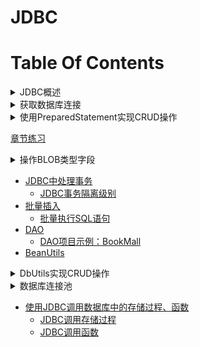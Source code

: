 JDBC
==

# Table Of Contents
<details>
<summary>JDBC概述</summary>

* [JDBC概述](md/JDBC.md#JDBC概述)
    * [java中的数据存储技术](md/JDBC.md#java中的数据存储技术)
    * [JDBC概念](md/JDBC.md#JDBC概念)
    * [JDBC体系结构](md/JDBC.md#JDBC体系结构)
    * [JDBC驱动程序四种类型](md/JDBC.md#JDBC驱动程序四种类型)
    * [JDBC编程步骤](md/JDBC.md#JDBC编程步骤)
</details>

<details>
<summary>获取数据库连接</summary>

* [获取数据库连接](md/JDBC.md#获取数据库连接)
    * [JDBC API](md/JDBC.md#JDBC-API)
    * [要素1：Driver接口实现类](md/JDBC.md#要素1Driver接口实现类)
        * [IntelliJ IDEA扩展jdbc Driver以及多种数据库的jdbc Driver下载地址](md/JDBC.md#IntelliJ-IDEA扩展jdbc-Driver以及多种数据库的jdbc-Driver下载地址)
    * [要素2：URL](md/JDBC.md#要素2URL)
    * [要素3：用户名和密码](md/JDBC.md#要素3用户名和密码)
    * [JDBC连接数据库示例](md/JDBC.md#JDBC连接数据库示例)
</details>

<details>
<summary>使用PreparedStatement实现CRUD操作</summary>

* [使用PreparedStatement实现CRUD操作](md/JDBC.md#使用PreparedStatement实现CRUD操作)
    * [访问数据库并操作](md/JDBC.md#访问数据库并操作)
    * [使用Statement操作数据表及其弊端](md/JDBC.md#使用Statement操作数据表及其弊端)
    * [PreparedStatement的使用](md/JDBC.md#PreparedStatement的使用)
        * [PreparedStatement介绍，如何处理sql语句中的特殊字符。?占位参数原理，如何防注入](md/JDBC.md#PreparedStatement介绍)
        * [获取?占位符SQL语句替换参数后的SQL语句](day02/src/com/java/exe/JdbcUtils.java)
        * [PreparedStatement vs Statement](md/JDBC.md#PreparedStatement-vs-Statement)
        * [java与数据库之间的数据类型转换表](md/JDBC.md#java与数据库之间的数据类型转换表)
    * [使用PreparedStatement实现增、删、改操作](md/JDBC.md#使用PreparedStatement实现增删改操作)
    * [使用PreparedStatement实现查询操作](md/JDBC.md#使用PreparedStatement实现查询操作)
    * [ResultSet与ResultSetMetaData](md/JDBC.md#ResultSet与ResultSetMetaData)
        * [ResultSet](md/JDBC.md#ResultSet)
        * [ResultSetMetaData](md/JDBC.md#ResultSetMetaData)
    * [DatabaseMetaData](md/JDBC.md#DatabaseMetaData)
    * [获取插入数据时自动生成的主键值](md/JDBC.md#获取插入数据时自动生成的主键值)
    * [资源的释放](md/JDBC.md#资源的释放)
    * [JDBC API小结](md/JDBC.md#JDBC-API小结)
</details>

[章节练习](../day02/src/com/java/exercise/README.md)

<details>
<summary>操作BLOB类型字段</summary>

* [操作BLOB类型字段](md/JDBC.md#操作BLOB类型字段)
    * [MySQL BLOB类型](md/JDBC.md#MySQL-BLOB类型)
    * [向数据表中插入BLOB数据类型](md/JDBC.md#向数据表中插入BLOB数据类型)
    * [更新数据表中的BLOB类型字段](md/JDBC.md#更新数据表中的BLOB类型字段)
    * [读取BLOB类型数据](md/JDBC.md#读取BLOB类型数据)
</details>



* [JDBC中处理事务](md/JDBC.md#JDBC中处理事务)
    * [JDBC事务隔离级别](md/JDBC.md#JDBC事务隔离级别)
* [批量插入](md/JDBC.md#批量插入)
    * [批量执行SQL语句](md/JDBC.md#批量执行SQL语句)
* [DAO](md/JDBC.md#DAO)
    * [DAO项目示例：BookMall](md/JDBC.md#DAO项目示例BookMall)
* [BeanUtils](md/JDBC.md#BeanUtils)

<details>
<summary>DbUtils实现CRUD操作</summary>

* [DbUtils实现CRUD操作](md/JDBC.md#DbUtils实现CRUD操作)
    * [DbUtils简介](md/JDBC.md#DbUtils简介)
    * [DbUtils API主要方法](md/JDBC.md#DbUtils-API主要方法)
    * [QueryRunner类](md/JDBC.md#QueryRunner类)
    * [ResultSetHandler接口及实现类](md/JDBC.md#ResultSetHandler接口及实现类)
    * [QueryLoader](md/JDBC.md#QueryLoader)
</details>    

<details>
<summary>数据库连接池</summary>

* [数据库连接池](md/JDBC.md#数据库连接池)
    * [JDBC数据库连接池的必要性](md/JDBC.md#JDBC数据库连接池的必要性)
    * [数据库连接池技术](md/JDBC.md#数据库连接池技术)
    * [多种开源的数据库连接池](md/JDBC.md#多种开源的数据库连接池)
    * [DBCP数据库连接池](md/JDBC.md#DBCP数据库连接池)
        * [DBCP示例](md/JDBC.md#DBCP示例)
    * [c3p0数据库连接池](md/JDBC.md#c3p0数据库连接池)
        * [c3p0 properties风格配置](md/JDBC.md#c3p0-properties风格配置)
        * [c3p0 xml风格配置](md/JDBC.md#c3p0-xml风格配置)
        * [c3p0示例](md/JDBC.md#c3p0示例)
    * [Druid数据库连接池](md/JDBC.md#Druid数据库连接池)
        * [Druid示例](md/JDBC.md#Druid示例)
</details>

* [使用JDBC调用数据库中的存储过程、函数](md/JDBC.md#使用JDBC调用数据库中的存储过程函数)
    * [JDBC调用存储过程](md/JDBC.md#JDBC调用存储过程)
    * [JDBC调用函数](md/JDBC.md#JDBC调用函数)